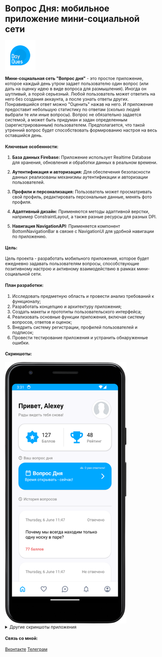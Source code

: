 # Вопрос Дня: мобильное приложение мини-социальной сети

<img src="app/src/main/res/drawable/ic_main_2.png" alt="" width="100" height="100">
  
**Мини-социальная сеть "Вопрос дня"** - это простое приложение, которое каждый день утром задает пользователю один вопрос (или дать на оценку идею в виде вопроса для размышления). Иногда он шутливый, а порой серьезный. Любой пользователь может ответить на него 
без создания аккаунта, а после узнать ответы других. Понравившийся ответ можно "Оценить" нажав на него. И приложение предоставит небольшую статистику по ответам (сколько людей выбрали те или иные вопросы). Вопрос не обязательно 
задается системой, а может быть придуман и задан определенным (зарегистрированным) пользователем. Предполагается, что такой утренний вопрос будет способствовать формированию настроя на весь оставшийся день. 

  </div>
</div>

#### Ключевые особенности:

1. **База данных Firebase:** Приложение использует Realtime Database для хранения, обновления и обработки данных в реальном времени.

2. **Аутентификация и авторизация:** Для обеспечения безопасности данных реализованы механизмы аутентификации и авторизации пользователей.
  
3. **Профили и персонализация:** Пользователь может просматривать свой профиль, редактировать персональные данные, менять фото профиля.

4. **Адаптивный дизайн:** Применяются методы адаптивной верстки, например ConstraintLayout, а также разные ресурсы для разных DPI.

5. **Навигация NavigationAPI:** Применяется компонент BottomNavigationBar в связке с NavigationUI для удобной навигации по приложению.


#### Цель:

Цель проекта - разработать мобильного приложения, которое будет ежедневно задавать пользователям вопросы, способствующие позитивному настрою и активному взаимодействию в рамках 
мини-социальной сети.


#### План разработки:

1.	Исследовать предметную область и провести анализ требований к функционалу;
2.	Разработать концепцию и архитектуру приложения;
3.	Создать макеты и прототипы пользовательского интерфейса;
4.	Реализовать основные функции приложения, включая систему вопросов, ответов и оценок;
5.	Внедрить систему регистрации, профилей пользователей и подписок;
6.	Провести тестирование приложения и устранить обнаруженные ошибки.

#### Скриншоты:
<img src="Screenshot/Home.png" alt="" width="400">
<details>
  <summary>Другие скриншоты приложения</summary>
  <img src="Screenshot/Welcome.png" alt="" width="400">
  <img src="Screenshot/Login.png" alt="" width="400">
  <img src="Screenshot/Registration.png" alt="" width="400">
  <img src="Screenshot/Registration2.png" alt="" width="400">
  <img src="Screenshot/DayQuestion.png" alt="" width="400">
  <img src="Screenshot/Profile.png" alt="" width="400">
  <img src="Screenshot/ProfileEdit2.png" alt="" width="400">
  <img src="Screenshot/Notifications.png" alt="" width="400">
  <img src="Screenshot/NewQuestions.png" alt="" width="400">
</details>

#### Связь со мной:
[Вконтакте](https://vk.com/true_lnz/)
[Телеграм](https://t.me/lansonz/)
